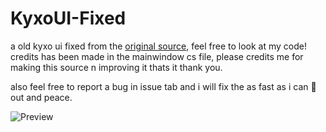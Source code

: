 # KyxoUI-Fixed
a old kyxo ui fixed from the [original source](https://github.com/kyxodevelopment/Kyxo-UI-Template), feel free to look at my code!
credits has been made in the mainwindow cs file, please credits me for making this source n improving it
thats it thank you.

also feel free to report a bug in issue tab and i will fix the as fast as i can 👀
out and peace.

![Preview](https://cdn.discordapp.com/attachments/877056631723139102/879228523481534514/unknown.png)
